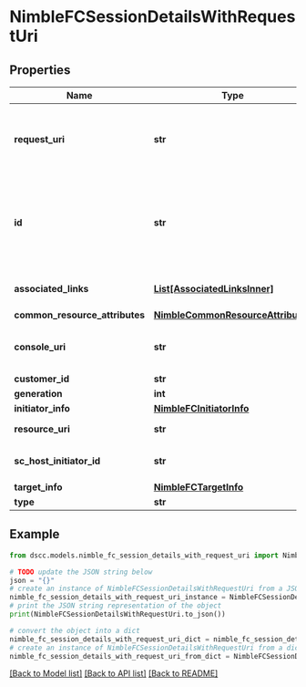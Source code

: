 # NimbleFCSessionDetailsWithRequestUri


## Properties

Name | Type | Description | Notes
------------ | ------------- | ------------- | -------------
**request_uri** | **str** | requestUri for detailed Fibre Channel Session object | [optional] 
**id** | **str** | Unique identifier of the Fibre Channel session. A 42 digit hexadecimal number. | [optional] 
**associated_links** | [**List[AssociatedLinksInner]**](AssociatedLinksInner.md) | Associated Links Details | [optional] 
**common_resource_attributes** | [**NimbleCommonResourceAttributes**](NimbleCommonResourceAttributes.md) |  | [optional] 
**console_uri** | **str** | consoleUri for detailed storage object | [optional] 
**customer_id** | **str** | customerId | [optional] 
**generation** | **int** | generation | [optional] 
**initiator_info** | [**NimbleFCInitiatorInfo**](NimbleFCInitiatorInfo.md) |  | [optional] 
**resource_uri** | **str** | Link to the object URI | [optional] 
**sc_host_initiator_id** | **str** | Host Service Initiator Id | [optional] 
**target_info** | [**NimbleFCTargetInfo**](NimbleFCTargetInfo.md) |  | [optional] 
**type** | **str** | type | [optional] 

## Example

```python
from dscc.models.nimble_fc_session_details_with_request_uri import NimbleFCSessionDetailsWithRequestUri

# TODO update the JSON string below
json = "{}"
# create an instance of NimbleFCSessionDetailsWithRequestUri from a JSON string
nimble_fc_session_details_with_request_uri_instance = NimbleFCSessionDetailsWithRequestUri.from_json(json)
# print the JSON string representation of the object
print(NimbleFCSessionDetailsWithRequestUri.to_json())

# convert the object into a dict
nimble_fc_session_details_with_request_uri_dict = nimble_fc_session_details_with_request_uri_instance.to_dict()
# create an instance of NimbleFCSessionDetailsWithRequestUri from a dict
nimble_fc_session_details_with_request_uri_from_dict = NimbleFCSessionDetailsWithRequestUri.from_dict(nimble_fc_session_details_with_request_uri_dict)
```
[[Back to Model list]](../README.md#documentation-for-models) [[Back to API list]](../README.md#documentation-for-api-endpoints) [[Back to README]](../README.md)


